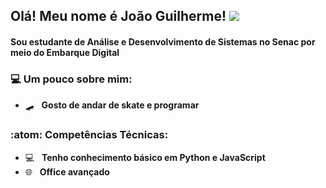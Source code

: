 <h2> Olá! Meu nome é <strong>João Guilherme!</strong> <img src="https://animesher.com/orig/1/168/1686/16866/animesher.com_nagisa-hazuki-free-anime-boy-1686663.gif" >
<h4>Sou estudante de Análise e Desenvolvimento de Sistemas no Senac por meio do Embarque Digital <h4>
      
  
<h3> 💻 Um pouco sobre mim:</h3> 
      
- 🛹 &nbsp; <strong>Gosto de andar de skate e programar</strong>  


<h3>:atom: Competências Técnicas: </h3>

- 💻 &nbsp; <strong>Tenho conhecimento básico em Python e JavaScript</strong>
- 🌐 &nbsp; <strong>Office avançado</strong>

<div align="center">
